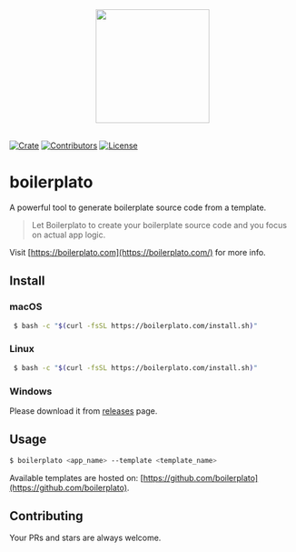 <div align="center">
  <a href="https://github.com/boilerplato">
    <img width="200" height="200" src="https://avatars3.githubusercontent.com/u/63495711?s=200&v=4">
  </a>
  <br />
  <br />
</div>

[![Crate](https://img.shields.io/crates/v/boilerplato.svg)](https://crates.io/crates/boilerplato)
[![Contributors](https://img.shields.io/github/contributors/boilerplato/boilerplato.svg)](https://github.com/orgs/boilerplato/people)
[![License](https://img.shields.io/github/license/boilerplato/boilerplato.svg)](https://github.com/boilerplato/boilerplato/blob/master/LICENSE)

# boilerplato

A powerful tool to generate boilerplate source code from a template.

> Let Boilerplato to create your boilerplate source code and you focus on actual app logic.

Visit [https://boilerplato.com](https://boilerplato.com/) for more info.

## Install

### macOS

```sh
 $ bash -c "$(curl -fsSL https://boilerplato.com/install.sh)"
```

### Linux

```sh
 $ bash -c "$(curl -fsSL https://boilerplato.com/install.sh)"
```

### Windows

Please download it from [releases](https://github.com/boilerplato/boilerplato/releases) page.


## Usage

```sh
$ boilerplato <app_name> --template <template_name>
```

Available templates are hosted on: [https://github.com/boilerplato](https://github.com/boilerplato).

## Contributing

Your PRs and stars are always welcome.